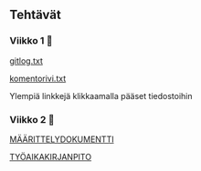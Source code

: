 
## Tehtävät
### Viikko 1 :hamburger:
[gitlog.txt](laskarit/viikko1/gitlog.txt) 

[komentorivi.txt](laskarit/viikko1/komentorivi.txt)

Ylempiä linkkejä klikkaamalla pääset tiedostoihin

### Viikko 2 :pizza:

[MÄÄRITTELYDOKUMENTTI](dokumentointi/vaatimusmäärittely.md)

[TYÖAIKAKIRJANPITO](dokumentointi/tuntikirjanpito.md)



  


